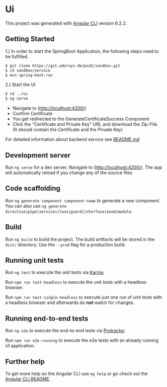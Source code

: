 # Ui

This project was generated with [Angular CLI](https://github.com/angular/angular-cli) version 6.2.2.

## Getting Started
1.) In order to start the SpringBoot Application, the following steps need to be fulfilled.
    
```sh 
$ git clone https://git.adorsys.de/psd2/sandbox.git
$ cd sandbox/service
$ mvn spring-boot:run
```

2.) Start the UI
```sh 
$ cd ../ui
$ ng serve
```

- Navigate to (<http://localhost:4200/>)
- Confirm Certificate
- You get redirected to the GenerateCertificateSuccess Component
- Click the "Certificate and Private Key" URL and download the Zip-File. (It should contain the Certificate and the Private Key)

For detailed information about backend service see [README.md](https://git.adorsys.de/psd2/sandbox/blob/master/service/README.md)

## Development server

Run `ng serve` for a dev server. Navigate to (<http://localhost:4200/>). The app will automatically reload if you change any of the source files.

## Code scaffolding

Run `ng generate component component-name` to generate a new component. You can also use `ng generate directive|pipe|service|class|guard|interface|enum|module`.

## Build

Run `ng build` to build the project. The build artifacts will be stored in the `dist/` directory. Use the `--prod` flag for a production build.

## Running unit tests

Run `ng test` to execute the unit tests via [Karma](https://karma-runner.github.io).

Run `npm run test-headless` to execute the unit tests with a headless browser.

Run `npm run test-single-headless` to execute just one run of unit tests with a headless browser and afterwards do **not** watch for changes.

## Running end-to-end tests

Run `ng e2e` to execute the end-to-end tests via [Protractor](http://www.protractortest.org/).

Run `npm run e2e-running` to execute the e2e tests with an already running UI application.

## Further help

To get more help on the Angular CLI use `ng help` or go check out the [Angular CLI README](https://github.com/angular/angular-cli/blob/master/README.md).
